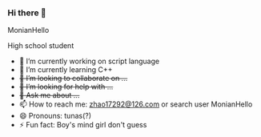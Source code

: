### Hi there 👋

<!--**MonianHello/MonianHello** is a ✨ _special_ ✨ repository because its `README.md` (this file) appears on your GitHub profile.-->

MonianHello 

High school student

- 🔭 I’m currently working on script language
- 🌱 I’m currently learning C++
- ~~👯 I’m looking to collaborate on ...~~
- ~~🤔 I’m looking for help with ...~~
- ~~💬 Ask me about ...~~
- 📫 How to reach me: zhao17292@126.com or search user MonianHello
- 😄 Pronouns: tunas(?)
- ⚡ Fun fact: Boy's mind girl don't guess 
